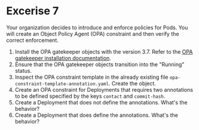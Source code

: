 # Excerise 7

Your organization decides to introduce and enforce policies for Pods. You will create an Object Policy Agent (OPA) constraint and then verify the correct enforcement.

1. Install the OPA gatekeeper objects with the version 3.7. Refer to the [OPA gatekeeper installation documentation](https://open-policy-agent.github.io/gatekeeper/website/docs/install/).
2. Ensure that the OPA gatekeeper objects transition into the "Running" status.
3. Inspect the OPA constraint template in the already existing file `opa-constraint-template-annotation.yaml`. Create the object.
4. Create an OPA constraint for Deployments that requires two annotations to be defined specified by the keys `contact` and `commit-hash`.
5. Create a Deployment that does not define the annotations. What's the behavior?
6. Create a Deployment that does define the annotations. What's the behavior?